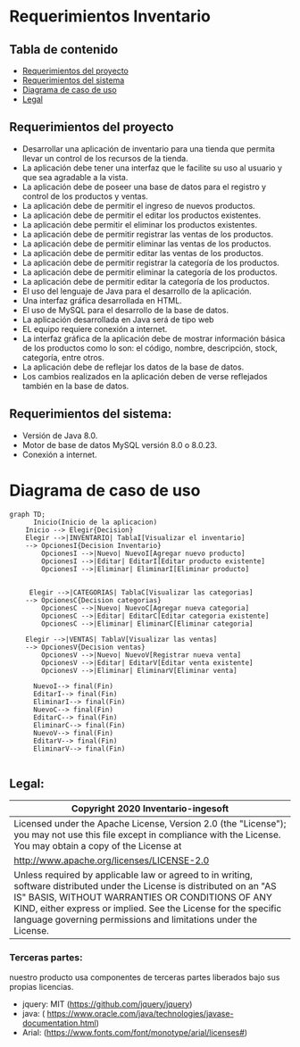 # Requerimientos Inventario

## Tabla de contenido
- [Requerimientos del proyecto](#Requerimientos-del-proyecto)
- [Requerimientos del sistema](#Requerimientos-del-sistema)
- [Diagrama de caso de uso](#Diagrama-de-caso-de-uso)
- [Legal](#Legal)

## Requerimientos del proyecto

-	Desarrollar una aplicación de inventario para una tienda que permita llevar un control de los recursos de la tienda.
-	La aplicación debe tener una interfaz que le facilite su uso al usuario y que sea agradable a la vista.
-	La aplicación debe de poseer una base de datos para el registro y control de los productos y ventas.
-	La aplicación debe de permitir el ingreso de nuevos productos.
-	La aplicación debe de permitir el editar los productos existentes.
-	La aplicación debe permitir el eliminar los productos existentes.
-	La aplicación debe de permitir registrar las ventas de los productos.
-	La aplicación debe de permitir eliminar las ventas de los productos.
-	La aplicación debe de permitir editar las ventas de los productos.
-	La aplicación debe de permitir registrar la categoría de los productos.
-	La aplicación debe de permitir eliminar la categoría de los productos.
-	La aplicación debe de permitir editar la categoría de los productos.
-	El uso del lenguaje de Java para el desarrollo de la aplicación.
-	Una interfaz gráfica desarrollada en HTML.
-	El uso de MySQL para el desarrollo de la base de datos.
-	La aplicación desarrollada en Java será de tipo web
-	EL equipo requiere conexión a internet.
-	La interfaz gráfica de la aplicación debe de mostrar información básica de los productos como lo son: el código, nombre, descripción, stock, categoría, entre otros.
-	La aplicación debe de reflejar los datos de la base de datos.
-	Los cambios realizados en la aplicación deben de verse reflejados también en la base de datos.	

## Requerimientos del sistema:

  - Versión de Java 8.0.
  - Motor de base de datos MySQL versión 8.0 o 8.0.23.
  - Conexión a internet.




# Diagrama de caso de uso
```mermaid
graph TD;
      Inicio(Inicio de la aplicacion)
    Inicio --> Elegir{Decision}
    Elegir -->|INVENTARIO| TablaI[Visualizar el inventario] 
    --> OpcionesI{Decision Inventario}
        OpcionesI -->|Nuevo| NuevoI[Agregar nuevo producto]
        OpcionesI -->|Editar| EditarI[Editar producto existente]
        OpcionesI -->|Eliminar| EliminarI[Eliminar producto]


     Elegir -->|CATEGORIAS| TablaC[Visualizar las categorias]
    --> OpcionesC{Decision categorias} 
        OpcionesC -->|Nuevo| NuevoC[Agregar nueva categoria]
        OpcionesC -->|Editar| EditarC[Editar categoria existente]
        OpcionesC -->|Eliminar| EliminarC[Eliminar categoria]
    
    Elegir -->|VENTAS| TablaV[Visualizar las ventas]
    --> OpcionesV{Decision ventas} 
        OpcionesV -->|Nuevo| NuevoV[Registrar nueva venta]
        OpcionesV -->|Editar| EditarV[Editar venta existente]
        OpcionesV -->|Eliminar| EliminarV[Eliminar venta]

      NuevoI--> final(Fin)
      EditarI--> final(Fin)
      EliminarI--> final(Fin)
      NuevoC--> final(Fin)
      EditarC--> final(Fin)
      EliminarC--> final(Fin)
      NuevoV--> final(Fin)
      EditarV--> final(Fin)
      EliminarV--> final(Fin)
         
```
         



## Legal:

| Copyright 2020 Inventario-ingesoft   |
|---|
|  Licensed under the Apache License, Version 2.0 (the "License"); you may not use this file except in compliance with the License. You may obtain a copy of the License at |
| http://www.apache.org/licenses/LICENSE-2.0   |
| Unless required by applicable law or agreed to in writing, software distributed under the License is distributed on an "AS IS" BASIS, WITHOUT WARRANTIES OR CONDITIONS OF ANY KIND, either express or implied. See the License for the specific language governing permissions and limitations under the License.  |


### Terceras partes:

nuestro producto usa componentes de terceras partes liberados bajo sus propias licencias.

- jquery: MIT (https://github.com/jquery/jquery)
- java: ( https://www.oracle.com/java/technologies/javase-documentation.html)
- Arial: (https://www.fonts.com/font/monotype/arial/licenses#) 
